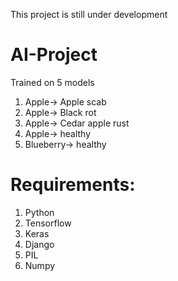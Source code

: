 This project is still under development
# AI-Project
Trained on 5 models
  01. Apple-> Apple scab
  02. Apple-> Black rot
  03. Apple-> Cedar apple rust
  04. Apple-> healthy
  05. Blueberry-> healthy
  
# Requirements:
  01. Python
  02. Tensorflow
  03. Keras
  04. Django
  05. PIL
  06. Numpy

